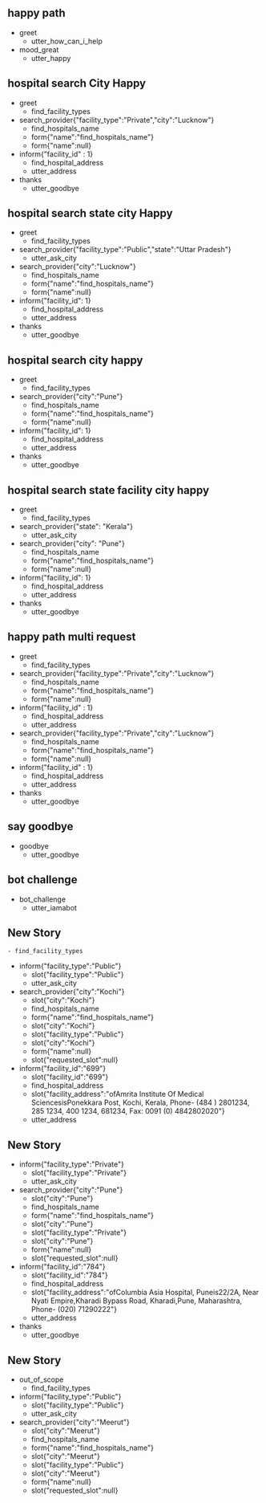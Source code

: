## happy path
* greet
  - utter_how_can_i_help
* mood_great
  - utter_happy

## hospital search City Happy 
* greet 
  - find_facility_types
* search_provider{"facility_type":"Private","city":"Lucknow"}
  - find_hospitals_name
  - form{"name":"find_hospitals_name"}
  - form{"name":null}
* inform{"facility_id" : 1}
  - find_hospital_address
  - utter_address
* thanks
  - utter_goodbye

## hospital search state city Happy
* greet
  - find_facility_types
* search_provider{"facility_type":"Public","state":"Uttar Pradesh"}
  - utter_ask_city
* search_provider{"city":"Lucknow"}
  - find_hospitals_name
  - form{"name":"find_hospitals_name"}
  - form{"name":null}
* inform{"facility_id": 1}
  - find_hospital_address
  - utter_address
* thanks
  - utter_goodbye

## hospital search city happy
* greet
  - find_facility_types
* search_provider{"city":"Pune"}
  - find_hospitals_name
  - form{"name":"find_hospitals_name"}
  - form{"name":null}
* inform{"facility_id": 1}
  - find_hospital_address
  - utter_address
* thanks
  - utter_goodbye

## hospital search state facility city happy
* greet
  - find_facility_types
* search_provider{"state": "Kerala"}
  - utter_ask_city
* search_provider{"city": "Pune"}
  - find_hospitals_name
  - form{"name":"find_hospitals_name"}
  - form{"name":null}
* inform{"facility_id": 1}
  - find_hospital_address
  - utter_address
* thanks
  - utter_goodbye

## happy path multi request
* greet
  - find_facility_types
* search_provider{"facility_type":"Private","city":"Lucknow"}
  - find_hospitals_name
  - form{"name":"find_hospitals_name"}
  - form{"name":null}
* inform{"facility_id" : 1}
  - find_hospital_address
  - utter_address
* search_provider{"facility_type":"Private","city":"Lucknow"}
  - find_hospitals_name
  - form{"name":"find_hospitals_name"}
  - form{"name":null}
* inform{"facility_id" : 1}
  - find_hospital_address
  - utter_address
* thanks
  - utter_goodbye

## say goodbye
* goodbye
  - utter_goodbye

## bot challenge
* bot_challenge
  - utter_iamabot

## New Story

    - find_facility_types
* inform{"facility_type":"Public"}
    - slot{"facility_type":"Public"}
    - utter_ask_city
* search_provider{"city":"Kochi"}
    - slot{"city":"Kochi"}
    - find_hospitals_name
    - form{"name":"find_hospitals_name"}
    - slot{"city":"Kochi"}
    - slot{"facility_type":"Public"}
    - slot{"city":"Kochi"}
    - form{"name":null}
    - slot{"requested_slot":null}
* inform{"facility_id":"699"}
    - slot{"facility_id":"699"}
    - find_hospital_address
    - slot{"facility_address":"ofAmrita Institute Of Medical SciencesisPonekkara Post, Kochi, Kerala, Phone- (484 ) 2801234, 285 1234, 400 1234, 681234, Fax: 0091 (0) 4842802020"}
    - utter_address

## New Story

* inform{"facility_type":"Private"}
    - slot{"facility_type":"Private"}
    - utter_ask_city
* search_provider{"city":"Pune"}
    - slot{"city":"Pune"}
    - find_hospitals_name
    - form{"name":"find_hospitals_name"}
    - slot{"city":"Pune"}
    - slot{"facility_type":"Private"}
    - slot{"city":"Pune"}
    - form{"name":null}
    - slot{"requested_slot":null}
* inform{"facility_id":"784"}
    - slot{"facility_id":"784"}
    - find_hospital_address
    - slot{"facility_address":"ofColumbia Asia Hospital, Puneis22/2A, Near Nyati Empire,Kharadi Bypass Road, Kharadi,Pune, Maharashtra, Phone- (020) 71290222"}
    - utter_address
* thanks
    - utter_goodbye

## New Story

* out_of_scope
    - find_facility_types
* inform{"facility_type":"Public"}
    - slot{"facility_type":"Public"}
    - utter_ask_city
* search_provider{"city":"Meerut"}
    - slot{"city":"Meerut"}
    - find_hospitals_name
    - form{"name":"find_hospitals_name"}
    - slot{"city":"Meerut"}
    - slot{"facility_type":"Public"}
    - slot{"city":"Meerut"}
    - form{"name":null}
    - slot{"requested_slot":null}

